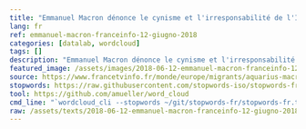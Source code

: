 ```yaml
---
title: "Emmanuel Macron dénonce le cynisme et l'irresponsabilité de l'Italie"
lang: fr
ref: emmanuel-macron-franceinfo-12-giugno-2018
categories: [datalab, wordcloud]
tags: []
description: "Emmanuel Macron dénonce le cynisme et l'irresponsabilité de l'Italie"
featured_image: /assets/images/2018-06-12-emmanuel-macron-franceinfo-12-giugno-2018.jpg
source: https://www.francetvinfo.fr/monde/europe/migrants/aquarius-macron-denonce-le-cynisme-et-l-irresponsabilite-de-l-italie_2798157.html
stopwords: https://raw.githubusercontent.com/stopwords-iso/stopwords-fr/master/stopwords-fr.txt
tool: https://github.com/amueller/word_cloud
cmd_line: "`wordcloud_cli --stopwords ~/git/stopwords-fr/stopwords-fr.txt --imagefile 2018-06-12-emmanuel-macron-franceinfo-12-giugno-2018.jpg --background black --width 1080 --height 1350 < 2018-06-12-emmanuel-macron-franceinfo-12-giugno-2018.txt`"
raw: /assets/texts/2018-06-12-emmanuel-macron-franceinfo-12-giugno-2018.jpg
---
```

